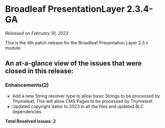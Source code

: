 # Broadleaf PresentationLayer 2.3.4-GA

_Released on February 10, 2023_

This is the 4th patch release for the Broadleaf Presentation Layer 2.3.x module.

## An at-a-glance view of the issues that were closed in this release:

### Enhancements(2)
- Add a new String resolver type to allow basic Strings to be processed by Thymeleaf. This will allow CMS Pages to be processed by Thymeleaf.
- Updated copyright dates to 2023 in all the files and updated BLC dependencies.


**Total Resolved Issues: 2**
